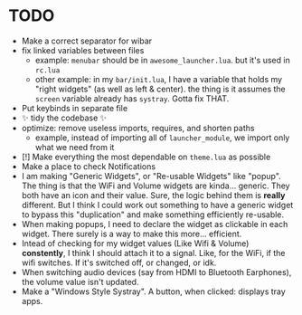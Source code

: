 # TODO

-   Make a correct separator for wibar
-   fix linked variables between files
    -   example: `menubar` should be in `awesome_launcher.lua`.
        but it's used in `rc.lua`
    -   other example: in my `bar/init.lua`, I have a variable
        that holds my "right widgets" (as well as left & center).
        the thing is it assumes the `screen` variable already has
        `systray`. Gotta fix THAT.
-   Put keybinds in separate file
-   :sparkles: tidy the codebase :sparkles:
-   optimize: remove useless imports, requires, and shorten paths
    -   example, instead of importing all of `launcher_module`,
        we import only what we need from it
-   [!] Make everything the most dependable on `theme.lua` as possible
-   Make a place to check Notifications
-   I am making "Generic Widgets", or "Re-usable Widgets" like "popup".
    The thing is that the WiFi and Volume widgets are kinda... generic.
    They both have an icon and their value. Sure, the logic behind them
    is **really** different. But I think I could work out something
    to have a generic widget to bypass this "duplication" and make
    something efficiently re-usable.
-   When making popups, I need to declare the widget as clickable 
    in each widget. There surely is a way to make this more... efficient.
-   Intead of checking for my widget values (Like Wifi & Volume) **constently**,
    I think I should attach it to a signal. Like, for the WiFi, if the wifi switches.
    If it's switched off, or changed, or idk.
-   When switching audio devices (say from HDMI to Bluetooth Earphones), the volume
    value isn't updated.
-   Make a "Windows Style Systray". A button, when clicked: displays tray apps.